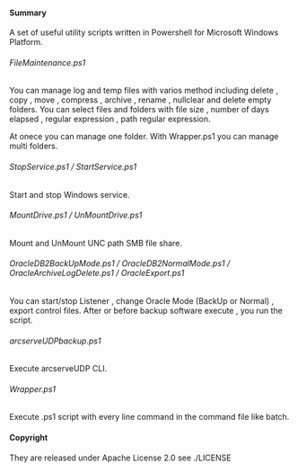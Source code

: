 #### Summary

A set of useful utility scripts written in Powershell for Microsoft Windows Platform.

###### FileMaintenance.ps1

You can manage log and temp files with varios method including delete , copy , move , compress , archive , rename , nullclear and delete empty folders.
You can select files and folders with file size , number of days elapsed , regular expression , path regular expression.

At onece you can manage one folder. With Wrapper.ps1 you can manage multi folders.


###### StopService.ps1 / StartService.ps1

Start and stop Windows service.


###### MountDrive.ps1 / UnMountDrive.ps1

Mount and UnMount UNC path SMB file share.


###### OracleDB2BackUpMode.ps1 / OracleDB2NormalMode.ps1 / OracleArchiveLogDelete.ps1 / OracleExport.ps1

You can start/stop Listener , change Oracle Mode (BackUp or Normal) , export control files.
After or before backup software execute , you run the script.


###### arcserveUDPbackup.ps1

Execute arcserveUDP CLI.


###### Wrapper.ps1

Execute .ps1 script with every line command in the command file like batch.


#### Copyright

They are released under Apache License 2.0
see ./LICENSE
